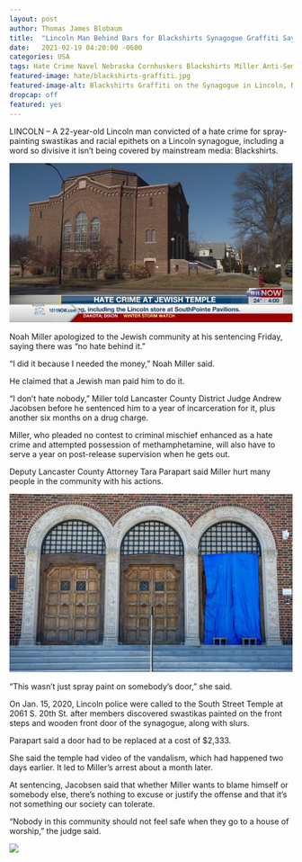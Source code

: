 ```yaml
---
layout: post
author: Thomas James Blobaum 
title:  "Lincoln Man Behind Bars for Blackshirts Synagogue Graffiti Says Jewish Man Paid Him"
date:   2021-02-19 04:20:00 -0600
categories: USA 
tags: Hate Crime Navel Nebraska Cornhuskers Blackshirts Miller Anti-Semitism 
featured-image: hate/blackshirts-graffiti.jpg
featured-image-alt: Blackshirts Graffiti on the Synagogue in Lincoln, NE
dropcap: off
featured: yes 
---
```

LINCOLN – A 22-year-old Lincoln man convicted of a hate crime for spray-painting swastikas and racial epithets on a Lincoln synagogue, including a word so divisive it isn’t being covered by mainstream media: Blackshirts.

![](/assets/images/hate/south-street-temple-vandalism.jpg) 

Noah Miller apologized to the Jewish community at his sentencing Friday, saying there was “no hate behind it.”

“I did it because I needed the money,” Noah Miller said.

He claimed that a Jewish man paid him to do it.

“I don’t hate nobody,” Miller told Lancaster County District Judge Andrew Jacobsen before he sentenced him to a year of incarceration for it, plus another six months on a drug charge.

Miller, who pleaded no contest to criminal mischief enhanced as a hate crime and attempted possession of methamphetamine, will also have to serve a year on post-release supervision when he gets out.

Deputy Lancaster County Attorney Tara Parapart said Miller hurt many people in the community with his actions.

![](/assets/images/hate/temple-covered-by-tarp.jpg) 

“This wasn’t just spray paint on somebody’s door,” she said.

On Jan. 15, 2020, Lincoln police were called to the South Street Temple at 2061 S. 20th St. after members discovered swastikas painted on the front steps and wooden front door of the synagogue, along with slurs.

Parapart said a door had to be replaced at a cost of $2,333.

She said the temple had video of the vandalism, which had happened two days earlier. It led to Miller’s arrest about a month later.

At sentencing, Jacobsen said that whether Miller wants to blame himself or somebody else, there’s nothing to excuse or justify the offense and that it’s not something our society can tolerate.

“Nobody in this community should not feel safe when they go to a house of worship,” the judge said.

![](/assets/images/hate/noah-miller-arrested-on-the-news.jpg) 

